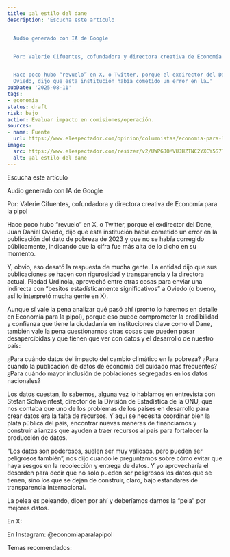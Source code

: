 ```yaml
---
title: ¡al estilo del dane
description: 'Escucha este artículo


  Audio generado con IA de Google


  Por: Valerie Cifuentes, cofundadora y directora creativa de Economía para la pipol


  Hace poco hubo “revuelo” en X, o Twitter, porque el exdirector del Dane, Juan Daniel
  Oviedo, dijo que esta institución había cometido un error en la…'
pubDate: '2025-08-11'
tags:
- economía
status: draft
risk: bajo
action: Evaluar impacto en comisiones/operación.
sources:
- name: Fuente
  url: https://www.elespectador.com/opinion/columnistas/economia-para-la-pipol/al-estilo-del-dane-la-pelea-es-por-los-datos/
image:
  src: https://www.elespectador.com/resizer/v2/UWPGJOMVUJHZTNC2YXCY5S7T7E.jpg?auth=4029bc22deefb3282c9186607982cadd832a79797b94cea553575f6aba834e75&width=657&smart=true&quality=60
  alt: ¡al estilo del dane
---
```

Escucha este artículo

Audio generado con IA de Google

Por: Valerie Cifuentes, cofundadora y directora creativa de Economía para la pipol

Hace poco hubo “revuelo” en X, o Twitter, porque el exdirector del Dane, Juan Daniel Oviedo, dijo que esta institución había cometido un error en la publicación del dato de pobreza de 2023 y que no se había corregido públicamente, indicando que la cifra fue más alta de lo dicho en su momento.

Y, obvio, eso desató la respuesta de mucha gente. La entidad dijo que sus publicaciones se hacen con rigurosidad y transparencia y la directora actual, Piedad Urdinola, aprovechó entre otras cosas para enviar una indirecta con “besitos estadísticamente significativos” a Oviedo (o bueno, así lo interpretó mucha gente en X).

Aunque sí vale la pena analizar qué pasó ahí (pronto lo haremos en detalle en Economía para la pipol), porque eso puede comprometer la credibilidad y confianza que tiene la ciudadanía en instituciones clave como el Dane, también vale la pena cuestionarnos otras cosas que pueden pasar desapercibidas y que tienen que ver con datos y el desarrollo de nuestro país:

¿Para cuándo datos del impacto del cambio climático en la pobreza? ¿Para cuándo la publicación de datos de economía del cuidado más frecuentes? ¿Para cuándo mayor inclusión de poblaciones segregadas en los datos nacionales?

Los datos cuestan, lo sabemos, alguna vez lo hablamos en entrevista con Stefan Schweinfest, director de la División de Estadística de la ONU, que nos contaba que uno de los problemas de los países en desarrollo para crear datos era la falta de recursos. Y aquí se necesita coordinar bien la plata pública del país, encontrar nuevas maneras de financiarnos y construir alianzas que ayuden a traer recursos al país para fortalecer la producción de datos.

“Los datos son poderosos, suelen ser muy valiosos, pero pueden ser peligrosos también”, nos dijo cuando le preguntamos sobre cómo evitar que haya sesgos en la recolección y entrega de datos. Y yo aprovecharía el desorden para decir que no solo pueden ser peligrosos los datos que se tienen, sino los que se dejan de construir, claro, bajo estándares de transparencia internacional.

La pelea es peleando, dicen por ahí y deberíamos darnos la “pela” por mejores datos.

En X:

En Instagram: @economiaparalapipol

Temas recomendados: